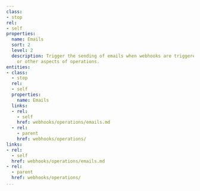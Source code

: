 ```yaml
---
class:
- stop
rel:
- self
properties:
  name: Emails
  sort: 2
  level: 2
  description: Trigger the sending of emails when webhooks are triggered, received,
    or other aspects of operations.
entities:
- class:
  - stop
  rel:
  - self
  properties:
    name: Emails
  links:
  - rel:
    - self
    href: webhooks/operations/emails.md
  - rel:
    - parent
    href: webhooks/operations/
links:
- rel:
  - self
  href: webhooks/operations/emails.md
- rel:
  - parent
  href: webhooks/operations/
...
```

